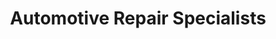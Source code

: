 ---
title: "Automotive Repair Specialists"
url: /willmar/automotive-repair-specialists/
shop: Autowerkstatt
---